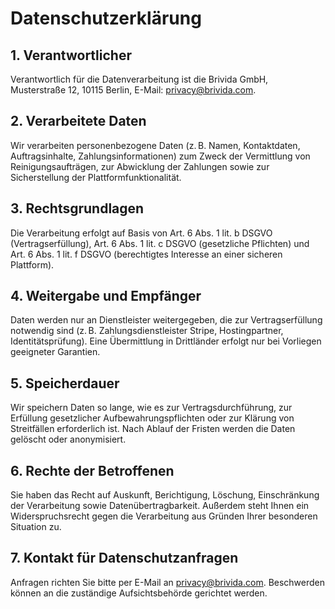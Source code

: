 # Datenschutzerklärung

## 1. Verantwortlicher
Verantwortlich für die Datenverarbeitung ist die Brivida GmbH, Musterstraße 12, 10115 Berlin, E-Mail: privacy@brivida.com.

## 2. Verarbeitete Daten
Wir verarbeiten personenbezogene Daten (z. B. Namen, Kontaktdaten, Auftragsinhalte, Zahlungsinformationen) zum Zweck der Vermittlung von Reinigungsaufträgen, zur Abwicklung der Zahlungen sowie zur Sicherstellung der Plattformfunktionalität.

## 3. Rechtsgrundlagen
Die Verarbeitung erfolgt auf Basis von Art. 6 Abs. 1 lit. b DSGVO (Vertragserfüllung), Art. 6 Abs. 1 lit. c DSGVO (gesetzliche Pflichten) und Art. 6 Abs. 1 lit. f DSGVO (berechtigtes Interesse an einer sicheren Plattform).

## 4. Weitergabe und Empfänger
Daten werden nur an Dienstleister weitergegeben, die zur Vertragserfüllung notwendig sind (z. B. Zahlungsdienstleister Stripe, Hostingpartner, Identitätsprüfung). Eine Übermittlung in Drittländer erfolgt nur bei Vorliegen geeigneter Garantien.

## 5. Speicherdauer
Wir speichern Daten so lange, wie es zur Vertragsdurchführung, zur Erfüllung gesetzlicher Aufbewahrungspflichten oder zur Klärung von Streitfällen erforderlich ist. Nach Ablauf der Fristen werden die Daten gelöscht oder anonymisiert.

## 6. Rechte der Betroffenen
Sie haben das Recht auf Auskunft, Berichtigung, Löschung, Einschränkung der Verarbeitung sowie Datenübertragbarkeit. Außerdem steht Ihnen ein Widerspruchsrecht gegen die Verarbeitung aus Gründen Ihrer besonderen Situation zu.

## 7. Kontakt für Datenschutzanfragen
Anfragen richten Sie bitte per E-Mail an privacy@brivida.com. Beschwerden können an die zuständige Aufsichtsbehörde gerichtet werden.
